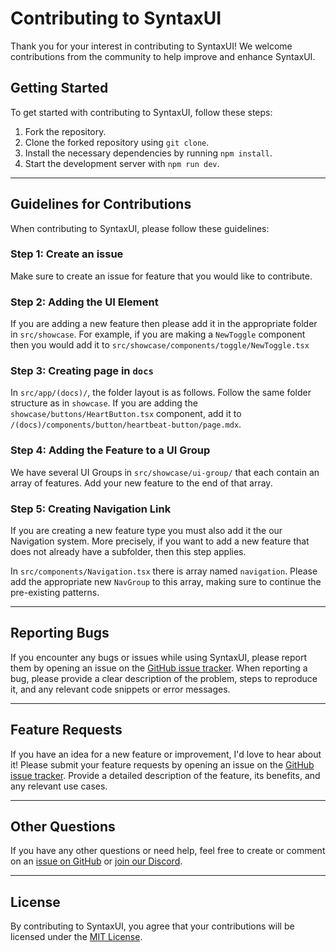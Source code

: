 # Contributing to SyntaxUI

Thank you for your interest in contributing to SyntaxUI! We welcome contributions from the community to help improve and enhance SyntaxUI.

## Getting Started

To get started with contributing to SyntaxUI, follow these steps:

1. Fork the repository.
2. Clone the forked repository using `git clone`.
3. Install the necessary dependencies by running `npm install`.
4. Start the development server with `npm run dev`.

---

## Guidelines for Contributions

When contributing to SyntaxUI, please follow these guidelines:

### Step 1: Create an issue

Make sure to create an issue for feature that you would like to contribute.

### Step 2: Adding the UI Element

If you are adding a new feature then please add it in the appropriate folder in `src/showcase`. For example, if you are making a `NewToggle` component then you would add it to `src/showcase/components/toggle/NewToggle.tsx`


### Step 3: Creating page in `docs`

In `src/app/(docs)/`, the folder layout is as follows. Follow the same folder structure as in `showcase`. If you are adding the `showcase/buttons/HeartButton.tsx` component, add it to `/(docs)/components/button/heartbeat-button/page.mdx`.


###  Step 4: Adding the Feature to a UI Group

We have several UI Groups in `src/showcase/ui-group/` that each contain an array of features. Add your new feature to the end of that array.

### Step 5: Creating Navigation Link

If you are creating a new feature type you must also add it the our Navigation system. More precisely, if you want to add a new feature that does not already have a subfolder, then this step applies.

In `src/components/Navigation.tsx` there is array named `navigation`. Please add the appropriate new `NavGroup` to this array, making sure to continue the pre-existing patterns.

---

## Reporting Bugs

If you encounter any bugs or issues while using SyntaxUI, please report them by opening an issue on the [GitHub issue tracker](https://github.com/Ansub/syntaxUI/issues). When reporting a bug, please provide a clear description of the problem, steps to reproduce it, and any relevant code snippets or error messages.

---

## Feature Requests

If you have an idea for a new feature or improvement, I'd love to hear about it! Please submit your feature requests by opening an issue on the [GitHub issue tracker](https://github.com/Ansub/syntaxUI/issues). Provide a detailed description of the feature, its benefits, and any relevant use cases.

---

## Other Questions

If you have any other questions or need help, feel free to create or comment on an [issue on GitHub](https://github.com/Ansub/syntaxUI/issues) or [join our Discord](https://discord.gg/P8GXYyH3ZU).

---

## License

By contributing to SyntaxUI, you agree that your contributions will be licensed under the [MIT License](https://opensource.org/licenses/MIT).
